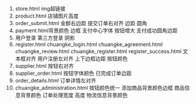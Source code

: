 1.	store.html img超链接
2.	product.html 店铺图片高度
4.	order_submit.html 金额右边距 提交订单右对齐 边距 圆角
5.	payment.html背景颜色 边框 支付中心字体 按钮增大 支付成功圆角边距
6.	用户登录  第三方登录 阴影
7.	register.html chuangke_login.html chuangke_agreement.html chuangke_review.html chuangke_register.html register_success.html 文本框对齐 用户注册左对齐 上下边框边距 按钮颜色 
8.	supplier.html  按钮右对齐
9.	supplier_order.html 按钮字体颜色  已完成订单边距
10.	order_details.html 订单详情左对齐
11.	chuangke_administration.html 按钮颜色统一  添加商品背景颜色边框  商品信息背景颜色 订单处理宽度 高度 物流信息背景颜色
